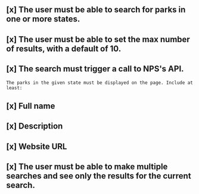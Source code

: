 ## [x] The user must be able to search for parks in one or more states.
## [x] The user must be able to set the max number of results, with a default of 10.
## [x] The search must trigger a call to NPS's API.
    The parks in the given state must be displayed on the page. Include at least:
## [x] Full name
## [x] Description
## [x] Website URL
## [x] The user must be able to make multiple searches and see only the results for the current search.